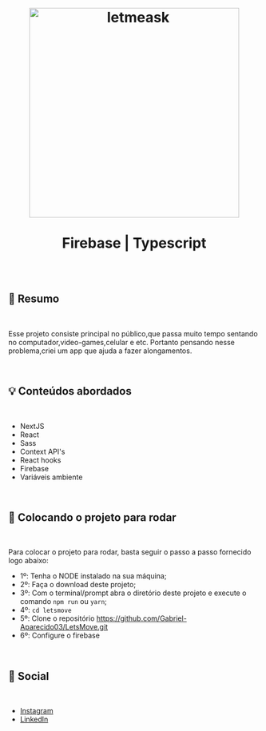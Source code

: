 <br />
<br />
<h1 align="center">
  <img alt="letmeask" src=".github/assets/logo.svg" width="420px" /> 
  <br />
  <br />
   Firebase | Typescript
</h1>
<br />
<br />

## :bookmark: Resumo
<br />

Esse projeto consiste principal no público,que passa muito tempo sentando no computador,video-games,celular e etc.
Portanto pensando nesse problema,criei um app que ajuda a fazer alongamentos.

<br />

## :bulb: Conteúdos abordados
<br />

- NextJS
- React
- Sass
- Context API's
- React hooks
- Firebase
- Variáveis ambiente

<br />

## :wrench: Colocando o projeto para rodar
<br />

Para colocar o projeto para rodar, basta seguir o passo a passo fornecido logo abaixo:

- 1º: Tenha o NODE instalado na sua máquina;
- 2º: Faça o download deste projeto;
- 3º: Com o terminal/prompt abra o diretório deste projeto e execute o comando `npm run` ou `yarn`;
- 4º: `cd letsmove` 
- 5º: Clone o repositório https://github.com/Gabriel-Aparecido03/LetsMove.git
- 6º: Configure o firebase

<br />

## :wave: Social
<br />

- [Instagram](https://www.instagram.com/__gabriel.ap/)
- [LinkedIn](https://www.linkedin.com/in/gabriel-aparecido-da-silva-a85099228/)

<br />
